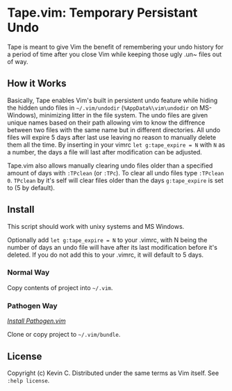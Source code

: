# Tape.vim: Temporary Persistant Undo
Tape is meant to give Vim the benefit of remembering your undo history for a
period of time after you close Vim while keeping those ugly .un~ files out of
way.

## How it Works
Basically, Tape enables Vim's built in persistent undo feature while hiding the 
hidden undo files in `~/.vim/undodir` (`%AppData%\vim\undodir` on MS-Windows),
minimizing litter in the file system. The undo files are given unique names
based on their path allowing vim to know the diffrence between two files with
the same name but in different directories. All undo files will expire 5 days
after last use leaving no reason to manually delete them all the time. By
inserting in your vimrc `let g:tape_expire = N` with `N` as a number, the days
a file will last after modification can be adjusted.

Tape.vim also allows manually clearing undo files older than a specified amount
of days with `:TPclean` (or `:TPc`). To clear all undo files type `:TPclean 0`.
`TPclean` by it's self will clear files older than the days `g:tape_expire` is
set to (5 by default).

## Install
This script should work with unixy systems and MS Windows.

Optionally add `let g:tape_expire = N` to your .vimrc, with N being the number
of days an undo file will have after its last modification before it's
deleted. If you do not add this to your .vimrc, it will default to 5 days.

### Normal Way
Copy contents of project into `~/.vim`.

### Pathogen Way
[*Install Pathogen.vim*](https://github.com/tpope/vim-pathogen)

Clone or copy project to `~/.vim/bundle`.

## License
Copyright (c) Kevin C. Distributed under the same terms as Vim itself. See
`:help license`.
